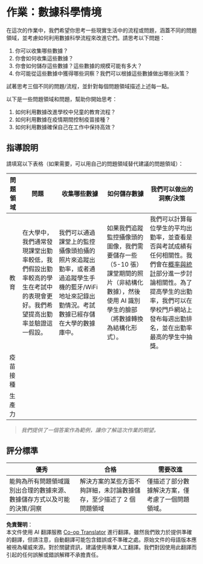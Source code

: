 <!--
CO_OP_TRANSLATOR_METADATA:
{
  "original_hash": "a8f79b9c0484c35b4f26e8aec7fc4d56",
  "translation_date": "2025-08-25T16:57:11+00:00",
  "source_file": "1-Introduction/01-defining-data-science/solution/assignment.md",
  "language_code": "tw"
}
-->
# 作業：數據科學情境

在這次的作業中，我們希望你思考一些現實生活中的流程或問題，涵蓋不同的問題領域，並考慮如何利用數據科學流程來改進它們。請思考以下問題：

1. 你可以收集哪些數據？
1. 你會如何收集這些數據？
1. 你會如何儲存這些數據？這些數據的規模可能有多大？
1. 你可能從這些數據中獲得哪些洞察？我們可以根據這些數據做出哪些決策？

試著思考三個不同的問題/流程，並針對每個問題領域描述上述每一點。

以下是一些問題領域和問題，幫助你開始思考：

1. 如何利用數據改進學校中兒童的教育流程？
1. 如何利用數據在疫情期間控制疫苗接種？
1. 如何利用數據確保自己在工作中保持高效？

## 指導說明

請填寫以下表格（如果需要，可以用自己的問題領域替代建議的問題領域）：

| 問題領域 | 問題 | 收集哪些數據 | 如何儲存數據 | 我們可以做出的洞察/決策 | 
|----------|------|--------------|--------------|--------------------------|
| 教育 | 在大學中，我們通常發現課堂出勤率較低，我們假設出勤率較高的學生在考試中的表現會更好。我們希望提高出勤率並驗證這一假設。 | 我們可以通過課堂上的監控攝像頭拍攝的照片來追蹤出勤率，或者通過追蹤學生手機的藍牙/WiFi 地址來記錄出勤情況。考試數據已經存儲在大學的數據庫中。 | 如果我們追蹤監控攝像頭的圖像，我們需要儲存一些（5-10 張）課堂期間的照片（非結構化數據），然後使用 AI 識別學生的臉部（將數據轉換為結構化形式）。 | 我們可以計算每位學生的平均出勤率，並查看是否與考試成績有任何相關性。我們會在[概率與統計](../../04-stats-and-probability/README.md)部分進一步討論相關性。為了提高學生的出勤率，我們可以在學校門戶網站上發布每週出勤排名，並在出勤率最高的學生中抽獎。 |
| 疫苗接種 | | | | |
| 生產力 | | | | |

> *我們提供了一個答案作為範例，讓你了解這次作業的期望。*

## 評分標準

優秀 | 合格 | 需要改進
--- | --- | -- |
能夠為所有問題領域識別出合理的數據來源、數據儲存方式以及可能的決策/洞察 | 解決方案的某些方面不夠詳細，未討論數據儲存，至少描述了 2 個問題領域 | 僅描述了部分數據解決方案，僅考慮了一個問題領域。

**免責聲明**：  
本文件使用 AI 翻譯服務 [Co-op Translator](https://github.com/Azure/co-op-translator) 進行翻譯。雖然我們致力於提供準確的翻譯，但請注意，自動翻譯可能包含錯誤或不準確之處。原始文件的母語版本應被視為權威來源。對於關鍵資訊，建議使用專業人工翻譯。我們對因使用此翻譯而引起的任何誤解或錯誤解釋不承擔責任。